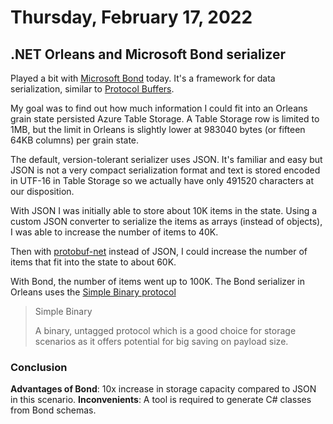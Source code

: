 # Thursday, February 17, 2022

## .NET Orleans and Microsoft Bond serializer

Played a bit with [Microsoft Bond](https://github.com/microsoft/bond) today. It's a framework for data serialization, similar to [Protocol Buffers](https://developers.google.com/protocol-buffers).

My goal was to find out how much information I could fit into an Orleans grain state persisted Azure Table Storage. A Table Storage row is limited to 1MB, but the limit in Orleans is slightly lower at 983040 bytes (or fifteen 64KB columns) per grain state.

The default, version-tolerant serializer uses JSON. It's familiar and easy but JSON is not a very compact serialization format and text is stored encoded in UTF-16 in Table Storage so we actually have only 491520 characters at our disposition.

With JSON I was initially able to store about 10K items in the state. Using a custom JSON converter to serialize the items as arrays (instead of objects), I was able to increase the number of items to 40K.

Then with [protobuf-net](https://github.com/protobuf-net/protobuf-net) instead of JSON, I could increase the number of items that fit into the state to about 60K.

With Bond, the number of items went up to 100K. The Bond serializer in Orleans uses the [Simple Binary protocol](https://microsoft.github.io/bond/manual/bond_cs.html#simple-binary)

<blockquote cite="https://microsoft.github.io/bond/manual/bond_cs.html#simple-binary">
Simple Binary

A binary, untagged protocol which is a good choice for storage scenarios as it offers potential for big saving on payload size.
</blockquote>

### Conclusion

**Advantages of Bond**: 10x increase in storage capacity compared to JSON in this scenario.
**Inconvenients**: A tool is required to generate C# classes from Bond schemas.